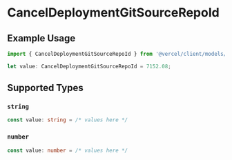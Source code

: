 # CancelDeploymentGitSourceRepoId

## Example Usage

```typescript
import { CancelDeploymentGitSourceRepoId } from '@vercel/client/models/operations';

let value: CancelDeploymentGitSourceRepoId = 7152.08;
```

## Supported Types

### `string`

```typescript
const value: string = /* values here */
```

### `number`

```typescript
const value: number = /* values here */
```
